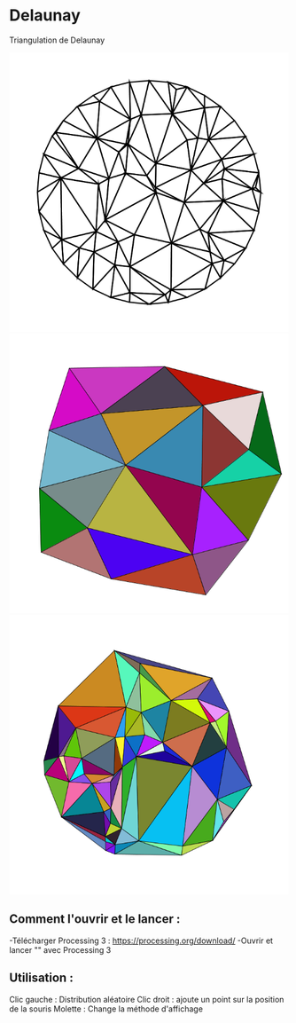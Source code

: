 # Delaunay
Triangulation de Delaunay

![Exemple1](Delaunay-3.png)
![Exemple2](Delaunay-2.png)
![Exemple3](Delaunay-1.png)

## Comment l'ouvrir et le lancer :
-Télécharger Processing 3 : https://processing.org/download/
-Ouvrir et lancer "" avec Processing 3

## Utilisation :
Clic gauche : Distribution aléatoire
Clic droit : ajoute un point sur la position de la souris
Molette : Change la méthode d'affichage

